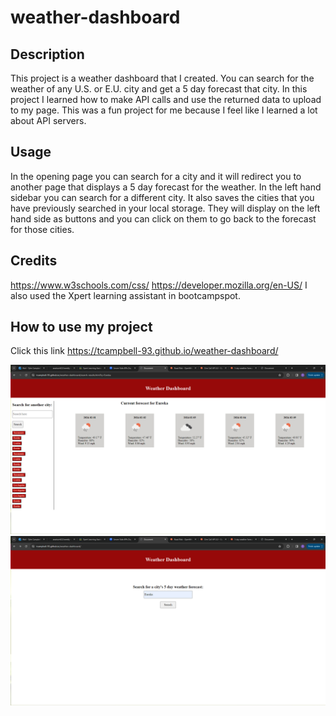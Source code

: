 # weather-dashboard

## Description
This project is a weather dashboard that I created. You can search for the weather of any U.S. or E.U. city and get a 5 day forecast that city.
In this project I learned how to make API calls and use the returned data to upload to my page. This was a fun project for me because I feel like 
I learned a lot about API servers. 

## Usage
In the opening page you can search for a city and it will redirect you to another page that displays a 5 day forecast for the weather.
In the left hand sidebar you can search for a different city. It also saves the cities that you have previously searched in your local 
storage. They will display on the left hand side as buttons and you can click on them to go back to the forecast for those cities.

## Credits

https://www.w3schools.com/css/
https://developer.mozilla.org/en-US/
I also used the Xpert learning assistant in bootcampspot.

## How to use my project

Click this link https://tcampbell-93.github.io/weather-dashboard/

![Alt text](./assets/images/Screenshot%202024-01-31%20171948.png)
![Alt text](./assets/images/Screenshot%202024-01-31%20171954.png)